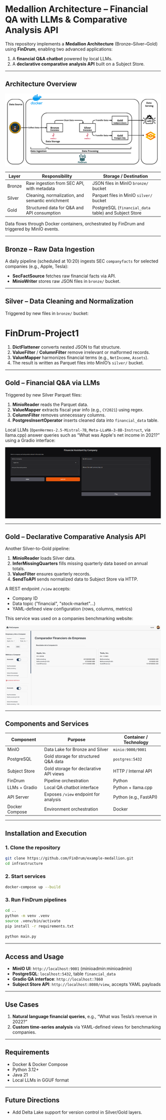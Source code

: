 # Medallion Architecture – Financial QA with LLMs & Comparative Analysis API

This repository implements a **Medallion Architecture** (Bronze–Silver–Gold) using **FinDrum**, enabling two advanced applications:

1. A **financial Q&A chatbot** powered by local LLMs.
2. A **declarative comparative analysis API** built on a Subject Store.

---

## Architecture Overview

![Architecture](./imgs/medallion-architecture.png)

| Layer  | Responsibility                                   | Storage / Destination                                 |
| ------ | ------------------------------------------------ | ----------------------------------------------------- |
| Bronze | Raw ingestion from SEC API, with metadata        | JSON files in MinIO `bronze/` bucket                  |
| Silver | Cleaning, normalization, and semantic enrichment | Parquet files in MinIO `silver/` bucket               |
| Gold   | Structured data for Q&A and API consumption      | PostgreSQL (`financial_data` table) and Subject Store |

Data flows through Docker containers, orchestrated by FinDrum and triggered by MinIO events.

---

## Bronze – Raw Data Ingestion

A daily pipeline (scheduled at 10:20) ingests SEC `companyfacts` for selected companies (e.g., Apple, Tesla):

- **SecFactSource** fetches raw financial facts via API.
- **MinioWriter** stores raw JSON files in `bronze/` bucket.

---

## Silver – Data Cleaning and Normalization

Triggered by new files in `bronze/` bucket:

# FinDrum-Project1

1. **DictFlattener** converts nested JSON to flat structure.
2. **ValueFilter** / **ColumnFilter** remove irrelevant or malformed records.
3. **ValueMapper** harmonizes financial terms (e.g., `NetIncome`, `Assets`).
4. The result is written as Parquet files into MinIO’s `silver/` bucket.

---

## Gold – Financial Q&A via LLMs

Triggered by new Silver Parquet files:

1. **MinioReader** reads the Parquet data.
2. **ValueMapper** extracts fiscal year info (e.g., `CY2021`) using regex.
3. **ColumnFilter** removes unnecessary columns.
4. **PostgresInsertOperator** inserts cleaned data into `financial_data` table.

Local LLMs (`OpenHermes‑2.5‑Mistral‑7B`, `Meta‑LLaMA‑3‑8B‑Instruct`, via llama.cpp) answer queries such as “What was Apple's net income in 2021?” using a Gradio interface:

![Gradio Interface](./imgs/llm_interface.png)

---

## Gold – Declarative Comparative Analysis API

Another Silver-to-Gold pipeline:

1. **MinioReader** loads Silver data.
2. **InferMissingQuarters** fills missing quarterly data based on annual totals.
3. **ValueFilter** ensures quarterly records.
4. **SendToAPI** sends normalized data to Subject Store via HTTP.

A REST endpoint `/view` accepts:

- Company ID
- Data topic ("financial", "stock-market"...)
- YAML-defined view configuration (rows, columns, metrics)

This service was used on a companies benchmarking website:

![Benchmark Web UI](./imgs/empresa_bechmark_web.png)

---

## Components and Services

| Component      | Purpose                                | Container / Technology |
| -------------- | -------------------------------------- | ---------------------- |
| MinIO          | Data Lake for Bronze and Silver        | `minio:9000/9001`      |
| PostgreSQL     | Gold storage for structured Q&A data   | `postgres:5432`        |
| Subject Store  | Gold storage for declarative API views | HTTP / Internal API    |
| FinDrum        | Pipeline orchestration                 | Python                 |
| LLMs + Gradio  | Local QA chatbot interface             | Python + llama.cpp     |
| API Server     | Exposes `/view` endpoint for analysis  | Python (e.g., FastAPI) |
| Docker Compose | Environment orchestration              | Docker                 |

---

## Installation and Execution

### 1. Clone the repository

```bash
git clone https://github.com/FinDrum/example-medallion.git
cd infrastructure
```

### 2. Start services

```bash
docker-compose up --build
```

### 3. Run FinDrum pipelines

```bash
cd ..
python -m venv .venv
source .venv/bin/activate
pip install -r requirements.txt

python main.py
```

---

## Access and Usage

- **MinIO UI**: `http://localhost:9001` (minioadmin:minioadmin)
- **PostgreSQL**: `localhost:5432`, table `financial_data`
- **Gradio QA interface**: `http://localhost:7860`
- **Subject Store API**: `http://localhost:8080/view`, accepts YAML payloads

---

## Use Cases

1. **Natural language financial queries**, e.g., “What was Tesla’s revenue in 2022?”
2. **Custom time-series analysis** via YAML-defined views for benchmarking companies.

---

## Requirements

- Docker & Docker Compose
- Python 3.12+
- Java 21
- Local LLMs in GGUF format

---

## Future Directions

- Add Delta Lake support for version control in Silver/Gold layers.
